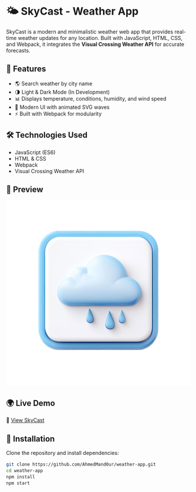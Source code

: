 # 🌤️ SkyCast - Weather App  

SkyCast is a modern and minimalistic weather web app that provides real-time weather updates for any location. Built with JavaScript, HTML, CSS, and Webpack, it integrates the **Visual Crossing Weather API** for accurate forecasts.  

## 🚀 Features  
- 🌎 Search weather by city name  
- 🌗 Light & Dark Mode (In Development) 
- 📊 Displays temperature, conditions, humidity, and wind speed  
- 🎨 Modern UI with animated SVG waves  
- ⚡ Built with Webpack for modularity  

## 🛠️ Technologies Used  
- JavaScript (ES6)  
- HTML & CSS  
- Webpack  
- Visual Crossing Weather API  

## 📸 Preview  
![SkyCast Screenshot](assets/logo.png)  

## 🌍 Live Demo  
🔗 [View SkyCast](https://ahmedmand0ur.github.io/weather-app/)  

## 🔧 Installation  
Clone the repository and install dependencies:  

```bash
git clone https://github.com/AhmedMand0ur/weather-app.git  
cd weather-app  
npm install  
npm start  
